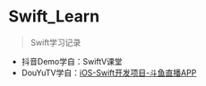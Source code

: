 # Swift_Learn

>Swift学习记录

- 抖音Demo学自：SwiftV课堂
- DouYuTV学自：[iOS-Swift开发项目-斗鱼直播APP](https://www.bilibili.com/video/BV1qJ411B7G3?p=1)
